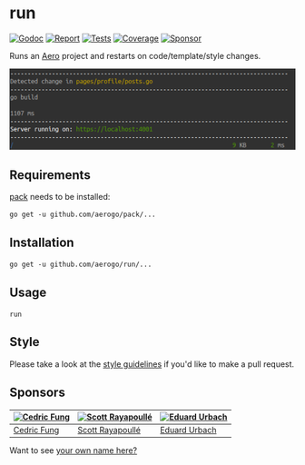 # run

[![Godoc][godoc-image]][godoc-url]
[![Report][report-image]][report-url]
[![Tests][tests-image]][tests-url]
[![Coverage][coverage-image]][coverage-url]
[![Sponsor][sponsor-image]][sponsor-url]

Runs an [Aero](https://github.com/aerogo/aero) project and restarts on code/template/style changes.

![Preview](docs/preview.png)

## Requirements

[pack](https://github.com/aerogo/pack) needs to be installed:

```shell
go get -u github.com/aerogo/pack/...
```

## Installation

```shell
go get -u github.com/aerogo/run/...
```

## Usage

```shell
run
```

## Style

Please take a look at the [style guidelines](https://github.com/akyoto/quality/blob/master/STYLE.md) if you'd like to make a pull request.

## Sponsors

| [![Cedric Fung](https://avatars3.githubusercontent.com/u/2269238?s=70&v=4)](https://github.com/cedricfung) | [![Scott Rayapoullé](https://avatars3.githubusercontent.com/u/11772084?s=70&v=4)](https://github.com/soulcramer) | [![Eduard Urbach](https://avatars3.githubusercontent.com/u/438936?s=70&v=4)](https://eduardurbach.com) |
| --- | --- | --- |
| [Cedric Fung](https://github.com/cedricfung) | [Scott Rayapoullé](https://github.com/soulcramer) | [Eduard Urbach](https://eduardurbach.com) |

Want to see [your own name here?](https://github.com/users/akyoto/sponsorship)

[godoc-image]: https://godoc.org/github.com/aerogo/run?status.svg
[godoc-url]: https://godoc.org/github.com/aerogo/run
[report-image]: https://goreportcard.com/badge/github.com/aerogo/run
[report-url]: https://goreportcard.com/report/github.com/aerogo/run
[tests-image]: https://cloud.drone.io/api/badges/aerogo/run/status.svg
[tests-url]: https://cloud.drone.io/aerogo/run
[coverage-image]: https://codecov.io/gh/aerogo/run/graph/badge.svg
[coverage-url]: https://codecov.io/gh/aerogo/run
[sponsor-image]: https://img.shields.io/badge/github-donate-green.svg
[sponsor-url]: https://github.com/users/akyoto/sponsorship
